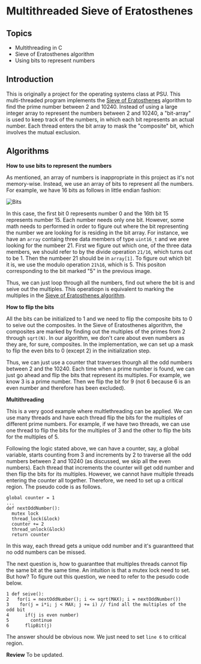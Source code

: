 # Multithreaded Sieve of Eratosthenes

## Topics
- Multithreading in C
- Sieve of Eratosthenes algorithm
- Using bits to represent numbers

## Introduction
This is originally a project for the operating systems class at PSU. This multi-threaded program implements the [Sieve of Eratosthenes](https://en.wikipedia.org/wiki/Sieve_of_Eratosthenes) 
algorithm to find the prime number between 2 and 10240. Instead of using a large integer array to represent the numbers between 2 and 10240, a "bit-array" is used to keep track of the numbers, 
in which each bit represents an actual number. Each thread enters the bit array to mask the "composite" bit, which involves the mutual exclusion.


## Algorithms
**How to use bits to represent the numbers**

As mentioned, an array of numbers is inappropriate in this project as it's not memory-wise. Instead, we use an array of bits to represent all the numbers. For example, we have 16 bits as follows in little endian fashion:


![Bits](https://user-images.githubusercontent.com/116975970/227818374-3601e05a-6e11-43a0-9e3d-e878903d7cbc.png)


In this case, the first bit 0 represents number 0 and the 16th bit 15 represents number 15. Each number needs only one bit. However, some math needs to performed in order to figure out where the bit representing the number we are looking for is residing in the bit array. For instance, we have an `array` containg three data members of type `uint16_t` and we aree looking for the numbeer 21. First we figure out which one, of the three data members, we should refer to by the divide operation `21/16`, which turns out to be 1. Then the numbeer 21 should be in `array[1]`. To figure out which bit it is, we use the modulo operation `21%16`, which is 5. This positon corresponding to the bit marked "5" in the previous image. 


Thus, we can just loop through all the numbers, find out where the bit is and seive out the multiples. This operatiopn is equivalent to marking the multiples in the [Sieve of Eratosthenes algorithm](https://en.wikipedia.org/wiki/Sieve_of_Eratosthenes).


**How to flip the bits**

All the bits can be initialized to 1 and we need to flip the composite bits to 0 to seive out the composites. In the Sieve of Eratosthenes algorithm, the composites are marked by finding out the multiples of the primes from 2 through `sqrt(N)`. In our algorithm, we don't care about even numbers as they are, for sure, composites. In the implementation, we can set up a mask to flip the even bits to 0 (except 2) in the initialization step.

Thus, we can just use a counter that traverses thourgh all the odd numbers between 2 and the 10240. Each time when a prime number is found, we can just go ahead and flip the bits that represent its multiples. For example, we know 3 is a prime number. Then we flip the bit for 9 (not 6 because 6 is an even number and therefore has been excluded).


**Multithreading**


This is a very good example where multlethreading can be applied. We can use many threads and have each thread flip the bits for the multiples of different prime numbers. For example, if we have two threads, we can use one thread to flip the bits for the multiples of 3 and the other to flip the bits for the multiples of 5. 


Following the logic stated above, we can have a counter, say, a global variable, starts counting from 3 and increments by 2 to traverse all the odd numbers between 2 and 10240 (as discussed, we skip all the even numbers). Each thread that increments the counter will get odd number and then flip the bits for its multiples. However, we cannot have multiple threads entering the counter all together. Therefore, we need to set up a critical region. The pseudo code is as follows.


```
global counter = 1
...
def nextOddNumber():
  mutex lock
  thread_lock(&lock)
  counter += 2
  thread_unlock(&lock)
  return counter
```

In this way, each thread gets a unique odd number and it's guarantteed that no odd numbers can be missed.


The next question is, how to guaranttee that multiples threads cannot flip the same bit at the same time. An intuition is that a mutex lock need to set. But how? To figure out this question, we need to refer to the pesudo code below.


```
1 def seive():
2   for(i = nextOddNumber(); i <= sqrt(MAX); i = nextOddNumber())
3    for(j = i*i; j < MAX; j += i) // find all the multiples of the odd bit
4      if(j is even number)
5        continue
6      flipBit(j)
```

The answer should be obvious now. We just need to set `line 6` to critical region. 


**Review**
To be updated.
